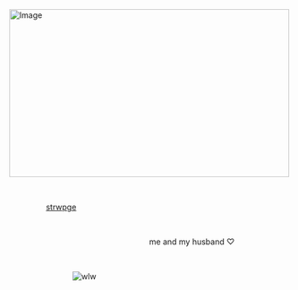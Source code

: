 <img width="500" height="300" alt="Image" src="https://github.com/user-attachments/assets/40326bf4-c11f-4c6c-b4ea-2893a400a306" />

⠀

⠀⠀⠀⠀⠀⠀ [strwpge](<https://yurifui.straw.page>) ⠀⠀⠀⠀⠀⠀⠀⠀⠀⠀⠀⠀⠀

⠀

⠀⠀⠀⠀ ⠀⠀⠀⠀⠀⠀⠀⠀⠀⠀⠀⠀⠀⠀⠀⠀⠀⠀⠀⠀me and my husband ♡⠀⠀⠀⠀⠀⠀⠀⠀⠀

⠀

⠀⠀⠀⠀⠀⠀⠀⠀⠀⠀⠀![wlw](<https://visitor-badge.laobi.icu/badge?page_id=gIorypizza>)
⠀⠀⠀⠀⠀⠀⠀⠀⠀
